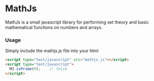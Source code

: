 # MathJs

MathJs is a small javascript library for performing set theory and basic mathematical functions on numbers and arrays.

### Usage

Simply include the mathjs.js file into your html
```html
<script type="text/javascript" src="mathjs.js"></script>
<script type="text/javascript">
  MJ.isPrime(0);    // false
</script>
```
